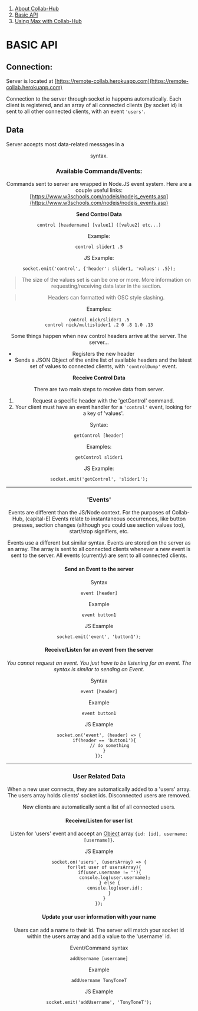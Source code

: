 1. [About Collab-Hub](index.md)
2. [Basic API](api.md)
3. [Using Max with Collab-Hub](max.md)
# BASIC API

## Connection:

Server is located at [https://remote-collab.herokuapp.com](https://remote-collab.herokuapp.com)

Connection to the server through socket.io happens automatically. Each client is registered, and an array of all connected clients (by socket id) is sent to all other connected clients, with an event `'users'`.

## Data
Server accepts most data-related messages in a <command> <header> <value> syntax.


### Available Commands/Events:
Commands sent to server are wrapped in Node.JS event system. Here are a couple useful links: [https://www.w3schools.com/nodejs/nodejs_events.asp](https://www.w3schools.com/nodejs/nodejs_events.asp)


**Send Control Data**

	control [headername] [value1] ([value2] etc...)
	
Example: 

	control slider1 .5

JS Example: 

	socket.emit('control', {'header': slider1, 'values': .5});

> The size of the values set is can be one or more. More information on requesting/receiving data later in the section.

> Headers can formatted with OSC style slashing.

Examples: 

	control nick/slider1 .5
	control nick/multislider1 .2 0 .8 1.0 .13

Some things happen when new control headers arrive at the server. The server...

- Registers the new header
- Sends a JSON Object of the entire list of available headers and the latest set of values to connected clients, with `'controlDump'` event.

**Receive Control Data**

There are two main steps to receive data from server.

1. Request a specific header with the 'getControl' command.
2. Your client must have an event handler for a `'control'` event, looking for a key of 'values'.

Syntax:

	getControl [header]

Examples:

	getControl slider1
	
JS Example: 

	socket.emit('getControl', 'slider1');

---

### 'Events'

Events are different than the JS/Node context. For the purposes of Collab-Hub, (capital-E) Events relate to instantaneous occurrences, like button presses, section changes (although you could use section values too), start/stop signifiers, etc.

Events use a different but similar syntax. Events are stored on the server as an array. The array is sent to all connected clients whenever a new event is sent to the server. All events (currently) are sent to all connected clients. 

#### Send an Event to the server
Syntax

	event [header]

Example

	event button1

JS Example

	socket.emit('event', 'button1');


#### Receive/Listen for an event from the server
*You cannot request an event. You just have to be listening for an event. The syntax is similar to sending an Event.*

Syntax

	event [header]

Example

	event button1

JS Example 

	socket.on('event', (header) => {
		if(header == 'button1'){
			// do something
		}
	});

--- 
### User Related Data
When a new user connects, they are automatically added to a 'users' array. The users array holds clients' socket ids. Disconnected users are removed. 

New clients are automatically sent a list of all connected users. 

#### Receive/Listen for user list

Listen for 'users' event and accept an [Object](https://developer.mozilla.org/en-US/docs/Web/JavaScript/Guide/Working_with_Objects) array `{id: [id], username: [username]}`.

JS Example

	socket.on('users', (usersArray) => {
		for(let user of usersArray){
			if(user.username != ''){
				console.log(user.username);
			} else {
				console.log(user.id);
			}
		}
	});


#### Update your user information with your name
Users can add a name to their id. The server will match your socket id within the users array and add a value to the 'username' id. 

Event/Command syntax

	addUsername [username]

Example

	addUsername TonyToneT

JS Example

	socket.emit('addUsername', 'TonyToneT');

 

